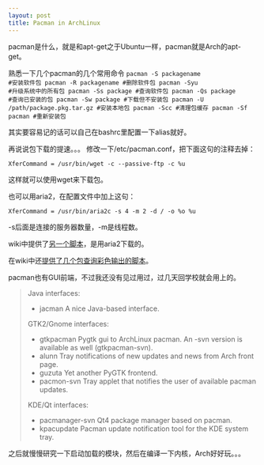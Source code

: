 ```yaml
--- 
layout: post
title: Pacman in ArchLinux
---
```


pacman是什么，就是和apt-get之于Ubuntu一样，pacman就是Arch的apt-get。
<!--more-->
熟悉一下几个pacman的几个常用命令
<code>pacman -S packagename #安装软件包
pacman -R packagename #删除软件包
pacman -Syu #升级系统中的所有包
pacman -Ss package #查询软件包
pacman -Qs package #查询已安装的包
pacman -Sw package #下载但不安装包
pacman -U /path/package.pkg.tar.gz #安装本地包
pacman -Scc #清理包缓存
pacman -Sf pacman #重新安装包</code>

其实要容易记的话可以自己在bashrc里配置一下alias就好。

再说说包下载的提速。。。
修改一下/etc/pacman.conf，把下面这句的注释去掉：

    XferCommand = /usr/bin/wget -c --passive-ftp -c %u

这样就可以使用wget来下载包。

也可以用aria2，在配置文件中加上这句：

    XferCommand = /usr/bin/aria2c -s 4 -m 2 -d / -o %o %u

-s后面是连接的服务器数量，-m是线程数。

wiki中提供了<a href="http://wiki.archlinux.org/index.php/Improve_Pacman_Performance">另一个脚本</a>，是用aria2下载的。

在wiki中还<a href="http://wiki.archlinux.org/index.php/Colored_Pacman_output">提供了几个包查询彩色输出的脚本</a>。

pacman也有GUI前端，不过我还没有见过用过，过几天回学校就会用上的。

> Java interfaces:
>
>    * jacman A nice Java-based interface.
>
> GTK2/Gnome interfaces:
>
>    * gtkpacman Pygtk gui to ArchLinux pacman. An -svn version is available as well (gtkpacman-svn).
>    * alunn Tray notifications of new updates and news from Arch front page.
>    * guzuta Yet another PyGTK frontend.
>    * pacmon-svn Tray applet that notifies the user of available pacman updates.
>
> KDE/Qt interfaces:
>
>    * pacmanager-svn Qt4 package manager based on pacman.
>    * kpacupdate Pacman update notification tool for the KDE system tray.

之后就慢慢研究一下启动加载的模块，然后在编译一下内核，Arch好好玩。。。

